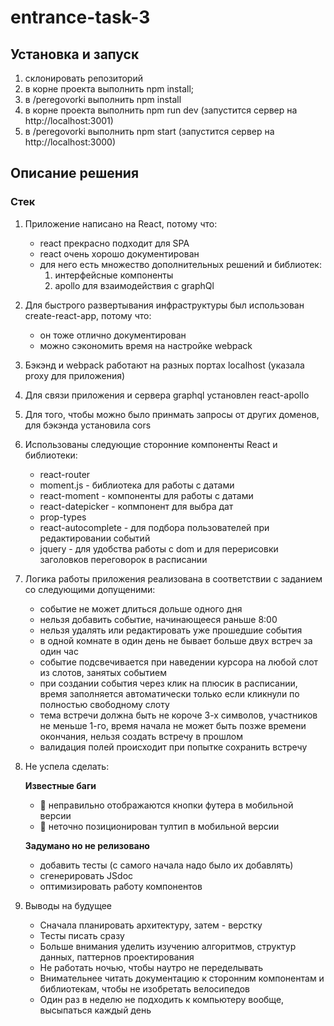 # entrance-task-3

## Установка и запуск

1. склонировать репозиторий
2. в корне проекта выполнить npm install;
3. в /peregovorki выполнить npm install
4. в корне проекта выполнить npm run dev (запустится сервер на http://localhost:3001)
5. в /peregovorki выполнить npm start (запустится сервер на http://localhost:3000)

## Описание решения

### Стек

1. Приложение написано на React, потому что:
	* react прекрасно подходит для SPA
	* react очень хорошо документирован
	* для него есть множество дополнительных решений и библиотек:
		1. интерфейсные компоненты
		2. apollo для взаимодействия с graphQl
2. Для быстрого развертывания инфраструктуры был использован create-react-app, потому что:
	* он тоже отлично документирован
	* можно сэкономить время на настройке webpack
3. Бэкэнд и webpack работают на разных портах localhost (указала proxy для приложения)
4. Для связи приложения и сервера graphql установлен react-apollo 
5. Для того, чтобы можно было принмать запросы от других доменов, для бэкэнда установила cors
6. Использованы следующие сторонние компоненты React и библиотеки: 
	* react-router
	* moment.js - библиотека для работы с датами 
	* react-moment - компоненты для работы с датами 
	* react-datepicker - копмпонент для выбра дат 
	* prop-types
	* react-autocomplete - для подбора пользователей при редактировании событий
	* jquery - для удобства работы с dom и для перерисовки заголовков переговорок в расписании
7. Логика работы приложения реализована в соответствии с заданием со следующими допущеними: 
    * событие не может длиться дольше одного дня
    * нельзя добавить событие, начинающееся раньше 8:00
    * нельзя удалять или редактировать уже прошедшие события
    * в одной комнате в один день не бывает больше двух встреч за один час
    * событие подсвечивается при наведении курсора на любой слот из слотов, занятых событием
    * при создании события через клик на плюсик в расписании, время заполняется
    автоматически только если кликнули по полностью свободному слоту
    * тема встречи должна быть не короче 3-х символов, участников не меньше 1-го, время начала не может быть позже времени окончания, нельзя создать встречу в прошлом
    * валидация полей происходит при попытке сохранить встречу
8. Не успела сделать:

    **Известные баги**
    * :ant: неправильно отображаются кнопки футера в мобильной версии
    * :ant: неточно позиционирован тултип в мобильной версии
    
    **Задумано но не релизовано**
    * добавить тесты (с самого начала надо было их добавлять)
    * сгенерировать JSdoc
    * оптимизировать работу компонентов
9. Выводы на будущее
	* Сначала планировать архитектуру, затем - верстку
	* Тесты писать сразу
	* Больше внимания уделить изучению алгоритмов, структур данных, паттернов проектирования
	* Не работать ночью, чтобы наутро не переделывать
	* Внимательнее читать документацию к сторонним компонентам и библиотекам, чтобы не изобретать велосипедов
	* Один раз в неделю не подходить к компьютеру вообще, высыпаться каждый день